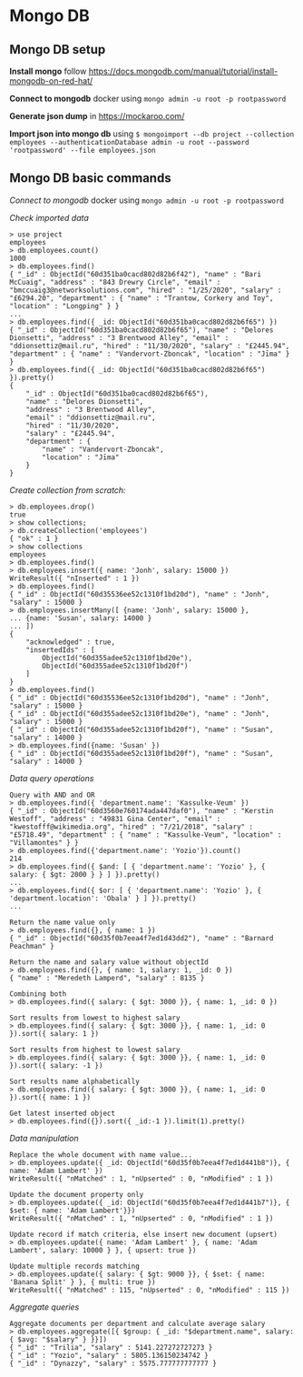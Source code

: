 # Mongo DB

## Mongo DB setup

**Install mongo** follow https://docs.mongodb.com/manual/tutorial/install-mongodb-on-red-hat/

**Connect to mongodb** docker using `mongo admin -u root -p rootpassword`

**Generate json dump** in https://mockaroo.com/

**Import json into mongo db** using `$ mongoimport --db project --collection employees --authenticationDatabase admin -u root --password 'rootpassword' --file employees.json `

## Mongo DB basic commands
  
*Connect to mongodb* docker using `mongo admin -u root -p rootpassword`

*Check imported data*

    > use project
    employees
    > db.employees.count()
    1000
    > db.employees.find()
    { "_id" : ObjectId("60d351ba0cacd802d82b6f42"), "name" : "Bari McCuaig", "address" : "843 Drewry Circle", "email" : "bmccuaig3@networksolutions.com", "hired" : "1/25/2020", "salary" : "£6294.20", "department" : { "name" : "Trantow, Corkery and Toy", "location" : "Longping" } }
    ...
    > db.employees.find({ _id: ObjectId("60d351ba0cacd802d82b6f65") })
    { "_id" : ObjectId("60d351ba0cacd802d82b6f65"), "name" : "Delores Dionsetti", "address" : "3 Brentwood Alley", "email" : "ddionsettiz@mail.ru", "hired" : "11/30/2020", "salary" : "£2445.94", "department" : { "name" : "Vandervort-Zboncak", "location" : "Jīma" } }
    > db.employees.find({ _id: ObjectId("60d351ba0cacd802d82b6f65") }).pretty()
    {
    	"_id" : ObjectId("60d351ba0cacd802d82b6f65"),
    	"name" : "Delores Dionsetti",
    	"address" : "3 Brentwood Alley",
    	"email" : "ddionsettiz@mail.ru",
    	"hired" : "11/30/2020",
    	"salary" : "£2445.94",
    	"department" : {
		    "name" : "Vandervort-Zboncak",
		    "location" : "Jīma"
	    }
    }

*Create collection from scratch:*

    > db.employees.drop()
    true
    > show collections;    
    > db.createCollection('employees')
    { "ok" : 1 }
    > show collections
    employees
    > db.employees.find()
    > db.employees.insert({ name: 'Jonh', salary: 15000 })
    WriteResult({ "nInserted" : 1 })
    > db.employees.find()
    { "_id" : ObjectId("60d35536ee52c1310f1bd20d"), "name" : "Jonh", "salary" : 15000 }
    > db.employees.insertMany([ {name: 'Jonh', salary: 15000 },
    ... {name: 'Susan', salary: 14000 }
    ... ])
    {
        "acknowledged" : true,
        "insertedIds" : [
            ObjectId("60d355adee52c1310f1bd20e"),
            ObjectId("60d355adee52c1310f1bd20f")
        ]
    }
    > db.employees.find()
    { "_id" : ObjectId("60d35536ee52c1310f1bd20d"), "name" : "Jonh", "salary" : 15000 }
    { "_id" : ObjectId("60d355adee52c1310f1bd20e"), "name" : "Jonh", "salary" : 15000 }
    { "_id" : ObjectId("60d355adee52c1310f1bd20f"), "name" : "Susan", "salary" : 14000 }
    > db.employees.find({name: 'Susan' })
    { "_id" : ObjectId("60d355adee52c1310f1bd20f"), "name" : "Susan", "salary" : 14000 }

*Data query operations*

    Query with AND and OR
    > db.employees.find({ 'department.name': 'Kassulke-Veum' })
    { "_id" : ObjectId("60d3560e760174ada447daf0"), "name" : "Kerstin Westoff", "address" : "49831 Gina Center", "email" : "kwestofff@wikimedia.org", "hired" : "7/21/2018", "salary" : "£5718.49", "department" : { "name" : "Kassulke-Veum", "location" : "Villamontes" } }
    > db.employees.find({'department.name': 'Yozio'}).count()
    214
    > db.employees.find({ $and: [ { 'department.name': 'Yozio' }, { salary: { $gt: 2000 } } ] }).pretty()
    ...
    > db.employees.find({ $or: [ { 'department.name': 'Yozio' }, { 'department.location': 'Obala' } ] }).pretty()
    ...

    Return the name value only
    > db.employees.find({}, { name: 1 })
    { "_id" : ObjectId("60d35f0b7eea4f7ed1d43dd2"), "name" : "Barnard Peachman" }

    Return the name and salary value without objectId
    > db.employees.find({}, { name: 1, salary: 1, _id: 0 })
    { "name" : "Meredeth Lamperd", "salary" : 8135 }

    Combining both
    > db.employees.find({ salary: { $gt: 3000 }}, { name: 1, _id: 0 })
    
    Sort results from lowest to highest salary
    > db.employees.find({ salary: { $gt: 3000 }}, { name: 1, _id: 0 }).sort({ salary: 1 })

    Sort results from highest to lowest salary
    > db.employees.find({ salary: { $gt: 3000 }}, { name: 1, _id: 0 }).sort({ salary: -1 })

    Sort results name alphabetically
    > db.employees.find({ salary: { $gt: 3000 }}, { name: 1, _id: 0 }).sort({ name: 1 })

    Get latest inserted object
    > db.employees.find({}).sort({ _id:-1 }).limit(1).pretty()

*Data manipulation*

    Replace the whole document with name value...
    > db.employees.update({ _id: ObjectId("60d35f0b7eea4f7ed1d441b8")}, { name: 'Adam Lambert' })
    WriteResult({ "nMatched" : 1, "nUpserted" : 0, "nModified" : 1 })

    Update the document property only
    > db.employees.update({ _id: ObjectId("60d35f0b7eea4f7ed1d441b7")}, { $set: { name: 'Adam Lambert'}})
    WriteResult({ "nMatched" : 1, "nUpserted" : 0, "nModified" : 1 })

    Update record if match criteria, else insert new document (upsert)
    > db.employees.update({ name: 'Adam Lambert' }, { name: 'Adam Lambert', salary: 10000 } }, { upsert: true })

    Update multiple records matching
    > db.employees.update({ salary: { $gt: 9000 }}, { $set: { name: 'Banana Split' } }, { multi: true })
    WriteResult({ "nMatched" : 115, "nUpserted" : 0, "nModified" : 115 })

*Aggregate queries*

    Aggregate documents per department and calculate average salary
    > db.employees.aggregate([{ $group: { _id: "$department.name", salary: { $avg: "$salary" } }}])
    { "_id" : "Trilia", "salary" : 5141.227272727273 }
    { "_id" : "Yozio", "salary" : 5805.136150234742 }
    { "_id" : "Dynazzy", "salary" : 5575.777777777777 }







